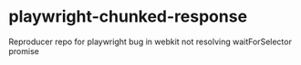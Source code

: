 # playwright-chunked-response
Reproducer repo for playwright bug in webkit not resolving waitForSelector promise
